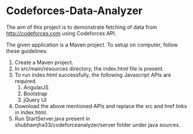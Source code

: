 # Codeforces-Data-Analyzer

The aim of this project is to demonstrate fetching of data from http://codeforces.com using Codeforces API.

The given application is a Maven project. To setup on computer, follow these guidelines:
  1. Create a Maven project.
  2. In src/main/resources directory, the index.html file is present.
  3. To run index.html successfully, the following Javascript APIs are required.
      1. AngularJS
      2. Bootstrap
      3. jQuery UI
  4. Download the above mentioned APIs and replace the src and href links in index.html.
  5. Run StartServer.java present in shubhamjha33/codeforceanalyzer/server folder under java sources. 

